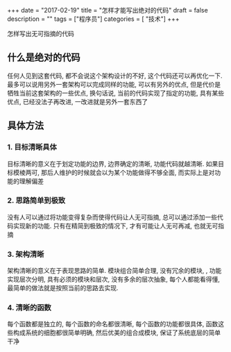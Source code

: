 +++
date = "2017-02-19"
title = "怎样才能写出绝对的代码"
draft = false
description = ""
tags        = ["程序员"]
categories = [ "技术"]
+++

怎样写出无可指摘的代码
<!--more-->

## 什么是绝对的代码

任何人见到这套代码, 都不会说这个架构设计的不好, 这个代码还可以再优化一下. 最多可以说用另外一套架构可以完成同样的功能, 可以有另外的优点, 但是代价是牺牲当前这套架构的一些优点, 换句话说, 当前的代码实现了指定的功能, 具有某些优点, 已经没法子再改进, 一改进就是另外一套东西了

## 具体方法

### 1. 目标清晰具体

目标清晰的意义在于划定功能的边界, 边界确定的清晰, 功能代码就越清晰. 如果目标模棱两可, 那后人维护的时候就会以为某个功能做得不够全面, 而实际上是对功能的理解偏差

### 2. 思路简单到极致

没有人可以通过将功能变得复杂而使得代码让人无可指摘, 总可以通过添加一些代码实现新的功能. 只有在精简到极致的情况下, 才有可能让人无可再减, 也就无可指摘

### 3. 架构清晰

架构清晰的意义在于表现思路的简单. 模块组合简单合理, 没有冗余的模块, , 功能实现层次分明, 具有必须的模块和层次, 没有多余的层次抽象, 每个人都能看得懂, 最简单的做法就是按照当前的思路去实现.

### 4. 清晰的函数

每个函数都是独立的, 每个函数的命名都很清晰, 每个函数的功能都很具体, 函数这些构成系统的细胞都很简单明确, 然后优美的组合成模块, 保证了系统底层的简单干净